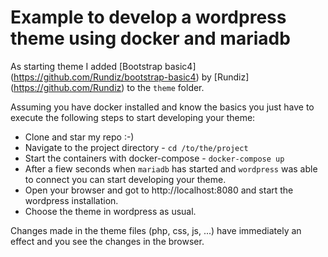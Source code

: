 # Example to develop a wordpress theme using docker and mariadb

As starting theme I added [Bootstrap basic4] (https://github.com/Rundiz/bootstrap-basic4) by [Rundiz] (https://github.com/Rundiz) to the ```theme``` folder.

Assuming you have docker installed and know the basics you just have to execute the following steps to start developing your theme: 

* Clone and star my repo :-)
* Navigate to the project directory - ```cd /to/the/project```
* Start the containers with docker-compose - ```docker-compose up```
* After a fiew seconds when ```mariadb``` has started and ```wordpress``` was able to connect you can start developing your theme.
* Open your browser and got to http://localhost:8080 and start the wordpress installation.
* Choose the theme in wordpress as usual.

Changes made in the theme files (php, css, js, ...) have immediately an effect and you see the changes in the browser.
